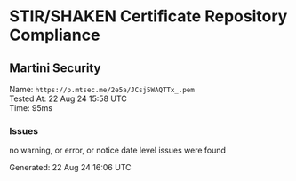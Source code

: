 # STIR/SHAKEN Certificate Repository Compliance

## Martini Security

Name: `https://p.mtsec.me/2e5a/JCsj5WAQTTx_.pem`\
Tested At: 22 Aug 24 15:58 UTC\
Time: 95ms

### Issues

no warning, or error, or notice date level issues were found

Generated: 22 Aug 24 16:06 UTC